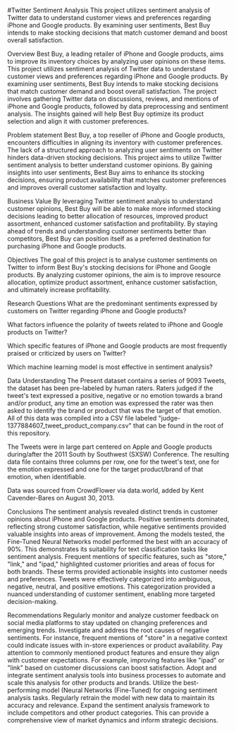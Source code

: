#Twitter Sentiment Analysis
This project utilizes sentiment analysis of Twitter data to understand customer views and preferences regarding iPhone and Google products. By examining user sentiments, Best Buy intends to make stocking decisions that match customer demand and boost overall satisfaction.


Overview
Best Buy, a leading retailer of iPhone and Google products, aims to improve its inventory choices by analyzing user opinions on these items. This project utilizes sentiment analysis of Twitter data to understand customer views and preferences regarding iPhone and Google products. By examining user sentiments, Best Buy intends to make stocking decisions that match customer demand and boost overall satisfaction. The project involves gathering Twitter data on discussions, reviews, and mentions of iPhone and Google products, followed by data preprocessing and sentiment analysis. The insights gained will help Best Buy optimize its product selection and align it with customer preferences.

Problem statement
Best Buy, a top reseller of iPhone and Google products, encounters difficulties in aligning its inventory with customer preferences. The lack of a structured approach to analyzing user sentiments on Twitter hinders data-driven stocking decisions. This project aims to utilize Twitter sentiment analysis to better understand customer opinions. By gaining insights into user sentiments, Best Buy aims to enhance its stocking decisions, ensuring product availability that matches customer preferences and improves overall customer satisfaction and loyalty.

Business Value
By leveraging Twitter sentiment analysis to understand customer opinions, Best Buy will be able to make more informed stocking decisions leading to better allocation of resources, improved product assortment, enhanced customer satisfaction and profitability. By staying ahead of trends and understanding customer sentiments better than competitors, Best Buy can position itself as a preferred destination for purchasing iPhone and Google products.

Objectives
The goal of this project is to analyse customer sentiments on Twitter to inform Best Buy's stocking decisions for iPhone and Google products. By analyzing customer opinions, the aim is to improve resource allocation, optimize product assortment, enhance customer satisfaction, and ultimately increase profitability.

Research Questions
What are the predominant sentiments expressed by customers on Twitter regarding iPhone and Google products?

What factors influence the polarity of tweets related to iPhone and Google products on Twitter?

Which specific features of iPhone and Google products are most frequently praised or criticized by users on Twitter?

Which machine learning model is most effective in sentiment analysis?

Data Understanding
The Present dataset contains a series of 9093 Tweets, the dataset has been pre-labeled by human raters. Raters judged if the tweet's text expressed a positive, negative or no emotion towards a brand and/or product, any time an emotion was expressed the rater was then asked to identify the brand or product that was the target of that emotion. All of this data was compiled into a CSV file labeled "judge-1377884607_tweet_product_company.csv" that can be found in the root of this repository.

The Tweets were in large part centered on Apple and Google products during/after the 2011 South by Southwest (SXSW) Conference. The resulting data file contains three columns per row, one for the tweet's text, one for the emotion expressed and one for the target product/brand of that emotion, when identifiable.

Data was sourced from CrowdFlower via data.world, added by Kent Cavender-Bares on August 30, 2013.

Conclusions
The sentiment analysis revealed distinct trends in customer opinions about iPhone and Google products. Positive sentiments dominated, reflecting strong customer satisfaction, while negative sentiments provided valuable insights into areas of improvement.
Among the models tested, the Fine-Tuned Neural Networks model performed the best with an accuracy of 90%. This demonstrates its suitability for text classification tasks like sentiment analysis.
Frequent mentions of specific features, such as "store," "link," and "ipad," highlighted customer priorities and areas of focus for both brands. These terms provided actionable insights into customer needs and preferences.
Tweets were effectively categorized into ambiguous, negative, neutral, and positive emotions. This categorization provided a nuanced understanding of customer sentiment, enabling more targeted decision-making.


Recommendations
Regularly monitor and analyze customer feedback on social media platforms to stay updated on changing preferences and emerging trends.
Investigate and address the root causes of negative sentiments. For instance, frequent mentions of "store" in a negative context could indicate issues with in-store experiences or product availability.
Pay attention to commonly mentioned product features and ensure they align with customer expectations. For example, improving features like "ipad" or "link" based on customer discussions can boost satisfaction.
Adopt and integrate sentiment analysis tools into business processes to automate and scale this analysis for other products and brands.
Utilize the best-performing model (Neural Networks (Fine-Tuned) for ongoing sentiment analysis tasks. Regularly retrain the model with new data to maintain its accuracy and relevance.
Expand the sentiment analysis framework to include competitors and other product categories. This can provide a comprehensive view of market dynamics and inform strategic decisions.

